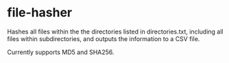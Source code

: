 # file-hasher

Hashes all files within the the directories listed in directories.txt, including all files within subdirectories, and outputs the information to a CSV file.

Currently supports MD5 and SHA256.
